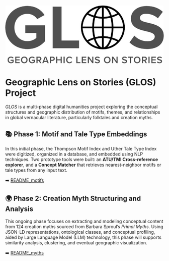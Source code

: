 ![Geographic Lens On Stories](glos_logo_800w.jpg)

# Geographic Lens on Stories (GLOS) Project

*GLOS* is a multi-phase digital humanities project exploring the conceptual structures and geographic distribution of motifs, themes, and relationships in global vernacular literature, particularly folktales and creation myths.

## 📚 Phase 1: Motif and Tale Type Embeddings
In this initial phase, the Thompson Motif Index and Uther Tale Type Index were digitized, organized in a database, and embedded using NLP techniques. Two prototype tools were built: an **ATU/TMI Cross-reference explorer**, and a **Concept Matcher** that retrieves nearest-neighbor motifs or tale types from any input text.

➡️ [README_motifs](README_phase1.md)

## 🌍 Phase 2: Creation Myth Structuring and Analysis
This ongoing phase focuses on extracting and modeling conceptual content from 124 creation myths sourced from Barbara Sproul’s *Primal Myths*. Using JSON-LD representations, ontological classes, and conceptual profiling, aided by Large Language Model (LLM) technology, this phase will supports similarity analysis, clustering, and eventual geographic visualization.

➡️ [README_myths](README_myths.md)
